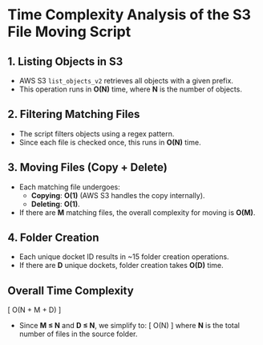 # **Time Complexity Analysis of the S3 File Moving Script**

## **1. Listing Objects in S3**
- AWS S3 `list_objects_v2` retrieves all objects with a given prefix.
- This operation runs in **O(N)** time, where **N** is the number of objects.

## **2. Filtering Matching Files**
- The script filters objects using a regex pattern.
- Since each file is checked once, this runs in **O(N)** time.

## **3. Moving Files (Copy + Delete)**
- Each matching file undergoes:
  - **Copying**: **O(1)** (AWS S3 handles the copy internally).
  - **Deleting**: **O(1)**.
- If there are **M** matching files, the overall complexity for moving is **O(M)**.

## **4. Folder Creation**
- Each unique docket ID results in ~15 folder creation operations.
- If there are **D** unique dockets, folder creation takes **O(D)** time.

## **Overall Time Complexity**
\[
O(N + M + D)
\]
- Since **M ≤ N** and **D ≤ N**, we simplify to:
\[
O(N)
\]
where **N** is the total number of files in the source folder.
